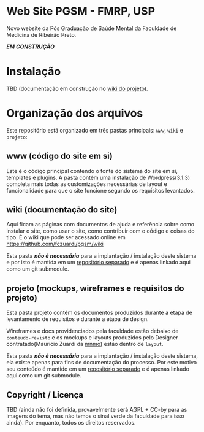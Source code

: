 # Web Site PGSM - FMRP, USP

Novo website da Pós Graduação de Saúde Mental da Faculdade de Medicina de Ribeirão Preto.

***EM CONSTRUÇÃO***

# Instalação

TBD (documentação em construção no [wiki do projeto](https://github.com/fczuardi/pgsm/wiki/_pages)).

# Organização dos arquivos

Este repositório está organizado em três pastas principais: ```www```, ```wiki``` e ```projeto```:

## www (código do site em si)
Este é o código principal contendo o fonte do sistema do site em si, templates e plugins. A pasta contém uma instalação de Wordpress(3.1.3) completa mais todas as customizações necessárias de layout e funcionalidade para que o site funcione segundo os requisitos levantados.

## wiki (documentação do site)
Aqui ficam as páginas com documentos de ajuda e referência sobre como instalar o site, como usar o site, como contribuir com o código e coisas do tipo. É o wiki que pode ser acessado online em https://github.com/fczuardi/pgsm/wiki

Esta pasta ***não é necessária*** para a implantação / instalação deste sistema e por isto é mantida em um [repositório separado](https://github.com/fczuardi/pgsm/wiki/_access) e é apenas linkado aqui como um git submodule.

## projeto (mockups, wireframes e requisitos do projeto)
Esta pasta projeto contém os documentos produzidos durante a etapa de levantamento de requisitos e durante a etapa de design.

Wireframes e docs providenciados pela faculdade estão debaixo de ```conteudo-revisto``` e os mockups e layouts produzidos pelo Designer contratado(Mauricio Zuardi da [mnmo](http://mnmo.com.br)) estão dentro de ```layout```.

Esta pasta ***não é necessária*** para a implantação / instalação deste sistema, ela existe apenas para fins de documentação do processo. Por este motivo seu conteúdo é mantido em um [repositório separado](http://github.com/fczuardi/pgsm-projeto) e é apenas linkado aqui como um git submodule.

## Copyright / Licença

TBD (ainda não foi definida, provavelmente será AGPL + CC-by para as imagens do tema, mas não temos o sinal verde da faculdade para isso ainda). Por enquanto, todos os direitos reservados.
